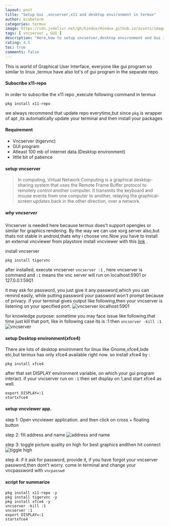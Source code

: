 ```yaml
---
layout: post
title: "Setup Gui ,vncserver,x11 and desktop environment in termux"
author: kcubeterm
categories: termux
image: https://cdn.jsdelivr.net/gh/hindux/Hindux.github.io/assets/images/Gui.jpg
tags: [ vncserver , GUI ]
description: "Here,how to setup vncserver,desktop environment and Gui in termux,make your terminal fullfilled with gui as well as cli"
rating: 4.5
toc: true
comments: false
--- 
```

 This is world of Graphical User Interface, everyone like gui program
 so similar to linux ,termux have also lot's of gui program in the separate repo

#### Subscribe x11-repo 
In order to subscribe the x11 repo ,execute following command in termux
 ```
 pkg install x11-repo 
 
 ```
we always recommend that update repo everytime,but since `pkg` is wrapper of apt ,its automatically update your terminal and then install your packages

#### Requirement
* Vncserver (tigervnc)
* GUI program
* Atleast 100 mb of internet data.(Desktop environment)
* little bit of patience

#### setup vncserver
> In computing, Virtual Network Computing is a graphical desktop-sharing system that uses the Remote Frame Buffer protocol to remotely control another computer. It transmits the keyboard and mouse events from one computer to another, relaying the graphical-screen updates back in the other direction, over a network.

##### why vncserver
 Vncserver is needed here because termux does't support opengles or similar for graphics rendering.
 By the way we can use xorg server also,but thats not stable in android,thats why i choose vnc.Now you have to install an external vncviewer from playstore
 install vncviewer with this [link](https://play.google.com/store/apps/details?id=com.realvnc.viewer.android) .
 
install vncserver 
```
pkg install tigervnc
```
after installed, execute vncserver `vncserver :1` , 
here vncserver is command and `:1` means the vnc server will run on localhost:5901 or 127.0.0.1:5901  


it may ask for password, you just give it any password,which you can remind easily, while putting password your password won't prompt because of privacy.
if your terminal gives output like following,then your vncserver is listening on your specified port.
![vncserver localhost:5901]( /https://cdn.jsdelivr.net/gh/hindux/hindux.github.io/assets/images/vnc1.jpg)

for knowledge purpose:
sometime you may face issue like following.that time just kill that port, like in following case its is :1 then
`vncserver -kill :1`
![ vncserver ](/https://cdn.jsdelivr.net/gh/hindux/hindux.github.io/assets/images/Localvnc.jpg)

#### setup Desktop environment(xfce4)
There are lots of desktop envirinment for linux like Gnome,xfce4,lxde etc,but termux has only xfce4 available right now.
so install xfce4 by :
```
pkg install xfce4
```
after that set DISPLAY environment variable, on which your gui program interact. if your vncserver run on `:1` then set display on 1,and start xfce4 as well.
```
export DISPLAY=:1
startxfce4
``` 

#### setup vncviewer app.
step 1: Open vncviewer application. and then click on cross + floating button


step 2: fill address and name
![address and name](/https://cdn.jsdelivr.net/gh/hindux/hindux.github.io/assets/images/vncstep2.jpg)

step 3: toggle picture quality on high for best graphics andthen hit connect
![tiggle high ](/https://cdn.jsdelivr.net/gh/hindux/hindux.github.io/assets/images/vncstep3.jpg)

step 4: 
if it ask for password, provide it, if you have forgot your vncserver password,then dont't worry.
come in terminal and change your vncpassword with 
`vncpasswd`


#### script for summarize
```
pkg install x11-repo -y
pkg install tigervnc -y
pkg install xfce4 -y
vncserver -kill :1
vncserver :1
export DISPLAY=:1
startxfce4

```









